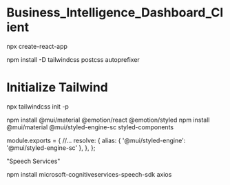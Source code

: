 # Business_Intelligence_Dashboard_Client


npx create-react-app

npm install -D tailwindcss postcss autoprefixer

# Initialize Tailwind
npx tailwindcss init -p

npm install @mui/material @emotion/react @emotion/styled
npm install @mui/material @mui/styled-engine-sc styled-components

module.exports = {
    //...
  resolve: {
  alias: {
     '@mui/styled-engine': '@mui/styled-engine-sc'
    },
 },
  };


<!-- npm i react-toastify -->
<!-- npm install react-speech-recognition -->
<Azure Portal>

"Speech Services"

npm install microsoft-cognitiveservices-speech-sdk axios